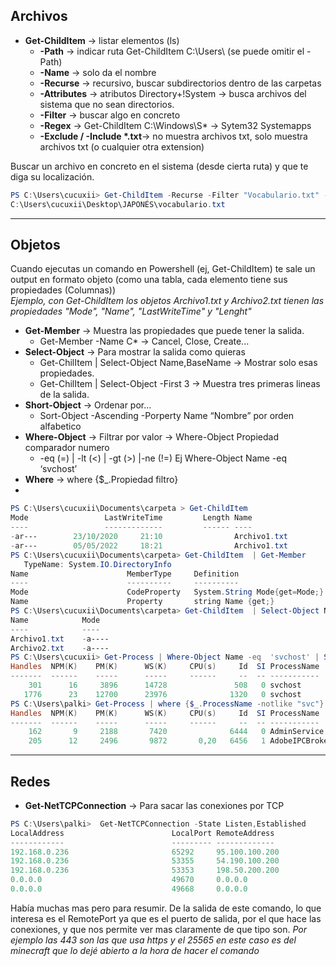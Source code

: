 
##  Archivos

 - **Get-ChildItem** → listar elementos (ls)
   *   **-Path** → indicar ruta   Get-ChildItem C:\Users\  (se puede omitir el -Path)
   *   **-Name** → solo da el nombre    
   *   **-Recurse** → recursivo, buscar subdirectorios dentro de las carpetas
   *   **-Attributes** → atributos   Directory+!System → busca archivos del sistema que no sean directorios.
   *   **-Filter** -> buscar algo en concreto
   *   **-Regex** → Get-ChildItem C:\Windows\S* → Sytem32 Systemapps
   *   **-Exclude / -Include \*.txt**→ no muestra archivos txt, solo muestra archivos txt (o cualquier otra extension)

Buscar un archivo en concreto en el sistema (desde cierta ruta) y que te diga su localización.
```powershell
PS C:\Users\cucuxii> Get-ChildItem -Recurse -Filter "Vocabulario.txt" -Name
C:\Users\cucuxii\Desktop\JAPONÉS\vocabulario.txt
```
---------------------------------------------------------------------------------------------------------------------------------------------------------------

##  Objetos

Cuando ejecutas un comando en Powershell (ej, Get-ChildItem) te sale un output en formato objeto  (como una tabla, cada elemento tiene sus propiedades (Columnas))  
*Ejemplo, con Get-ChildItem los objetos Archivo1.txt y Archivo2.txt tienen las propiedades "Mode", "Name", "LastWriteTime" y "Lenght"*   

 - **Get-Member** -> Muestra las propiedades que puede tener la salida. 
   * Get-Member -Name C* → Cancel, Close, Create...
 - **Select-Object** -> Para mostrar la salida como quieras
   * Get-ChilItem | Select-Object Name,BaseName -> Mostrar solo esas propiedades.
   * Get-ChilItem | Select-Object -First 3 → Muestra tres primeras lineas de la salida.
 - **Short-Object** -> Ordenar por...
   * Sort-Object -Ascending -Porperty Name  “Nombre” por orden alfabetico 
 - **Where-Object** -> Filtrar por valor →  Where-Object Propiedad comparador numero
   * -eq (=) | -lt (<) | -gt (>) |-ne (!=)  Ej Where-Object Name -eq  ‘svchost’ 
 - **Where** -> where {$_.Propiedad filtro}
 - 

```powershell
PS C:\Users\cucuxii\Documents\carpeta > Get-ChildItem
Mode                 LastWriteTime         Length Name
----                 -------------         ------ ----
-ar---        23/10/2020     21:10                Archivo1.txt
-ar---        05/05/2022     18:21                Archivo1.txt
PS C:\Users\cucuxii\Documents\carpeta> Get-ChildItem  | Get-Member
   TypeName: System.IO.DirectoryInfo
Name                      MemberType     Definition
----                      ----------     ----------
Mode                      CodeProperty   System.String Mode{get=Mode;}
Name                      Property       string Name {get;}
PS C:\Users\cucuxii\Documents\carpeta> Get-ChildItem  | Select-Object Name, BaseName
Name            Mode
----            ----
Archivo1.txt    -a----
Archivo2.txt    -a----
PS C:\Users\cucuxii> Get-Process | Where-Object Name -eq  'svchost' | Select-Object -First 2
Handles  NPM(K)    PM(K)      WS(K)     CPU(s)     Id  SI ProcessName
-------  ------    -----      -----     ------     --  -- -----------
    301      16     3896      14728               508   0 svchost
   1776      23    12700      23976              1320   0 svchost
PS C:\Users\palki> Get-Process | where {$_.ProcessName -notlike "svc"} | Select-Object -First 2
Handles  NPM(K)    PM(K)      WS(K)     CPU(s)     Id  SI ProcessName
-------  ------    -----      -----     ------     --  -- -----------
    162       9     2188       7420              6444   0 AdminService
    205      12     2496       9872       0,20   6456   1 AdobeIPCBroker
```

--------------------------------------------------------------------

##  Redes

 - **Get-NetTCPConnection** -> Para sacar las conexiones por TCP
```powershell
PS C:\Users\palki>  Get-NetTCPConnection -State Listen,Established
LocalAddress                        LocalPort RemoteAddress                       RemotePort State       AppliedSetting OwningProcess
------------                        --------- -------------                       ---------- -----       -------------- -------------
192.168.0.236                       65292     95.100.100.200                      443        Established Internet       12172
192.168.0.236                       53355     54.190.100.200                      443        Established Internet       3288
192.168.0.236                       53353     198.50.200.200                      25565      Established Internet       3288
0.0.0.0                             49670     0.0.0.0                             0          Listen                     308
0.0.0.0                             49668     0.0.0.0                             0          Listen                     6004
```

Había muchas mas pero para resumir. De la salida de este comando, lo que interesa es el RemotePort ya que es el puerto de salida,
por el que hace las conexiones, y que nos permite ver mas claramente de que tipo son. 
*Por ejemplo las 443 son las que usa https y el 25565 en este caso es del minecraft que lo dejé abierto a la hora de hacer el comando*

